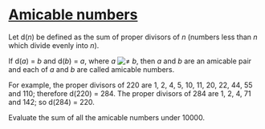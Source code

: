 # [Amicable numbers](http://projecteuler.net/problem=21)

Let d(_n_) be defined as the sum of proper divisors of _n_ (numbers less than _n_ which divide evenly into _n_).  
If d(_a_) = _b_ and d(_b_) = _a_, where _a_ ![≠](/Users/tranthanhan/.rvm/gems/ruby-2.2.0/gems/euler-manager-0.1.1/config/../data/images/symbol_ne.gif) _b_, then _a_ and _b_ are an amicable pair and each of _a_ and _b_ are called amicable numbers.

For example, the proper divisors of 220 are 1, 2, 4, 5, 10, 11, 20, 22, 44, 55 and 110; therefore d(220) = 284. The proper divisors of 284 are 1, 2, 4, 71 and 142; so d(284) = 220.

Evaluate the sum of all the amicable numbers under 10000.

